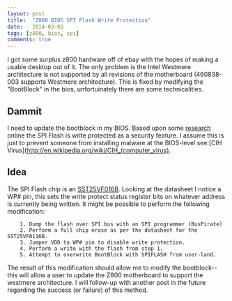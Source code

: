 ```yaml
---
layout: post
title:  "Z800 BIOS SPI Flash Write Protection"
date:   2014-03-03
tags: [z800, bios, spi]
comments: true
---
```



I got some surplus z800 hardware off of ebay with the hopes of making a usable desktop out of it. The only problem is the Intel Westmere architecture is not supported by all revisions of the motherboard (460838-003 supports Westmere architecture). This is fixed by modifying the "BootBlock" in the bios, unfortuinately there are some technicalities.

## Dammit

I need to update the bootblock in my BIOS. Based upon some [research](http://www.techsupportforum.com/forums/f15/hp-z800-upgrading-bios-bootblock-649793.html) online the SPI Flash is write protected as a security feature. I assume this is just to prevent someone from installing malware at the BIOS-level see:[CIH Virus](http://en.wikipedia.org/wiki/CIH_(computer_virus).

## Idea
The SPI Flash chip is an [SST25VF016B](http://ww1.microchip.com/downloads/jp/DeviceDoc/jp550401.pdf). Looking at the datasheet I notice a WP# pin, this sets the write protect status register bits on whatever address is currently being written. It might be possible to perform the following modification:

		1. Dump the flash over SPI bus with an SPI programmer (BusPirate)
		2. Perform a full chip erase as per the datasheet for the SST25VF0116B.
		3. Jumper VDD to WP# pin to disable write protection.
		4. Perform a write with the flash from step 1.
		5. Attempt to overwrite BootBlock with SPIFLASH from user-land.

The result of this modification should allow me to modify the bootblock--this will allow a user to update the Z800 motherboard to support the westmere architecture. I will follow-up with another post in the future regarding the success (or failure) of this method.

